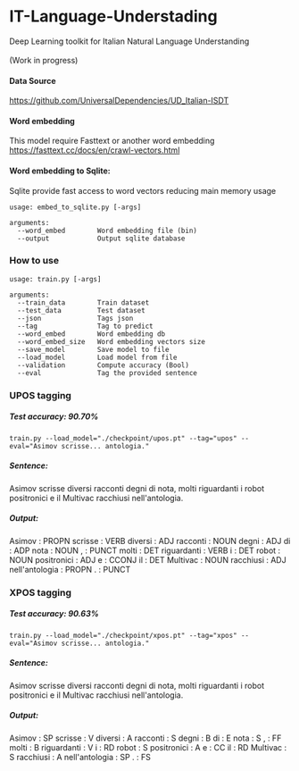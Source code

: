 # IT-Language-Understading
Deep Learning toolkit for Italian Natural Language Understanding
<br><br>
(Work in progress)

#### Data Source
https://github.com/UniversalDependencies/UD_Italian-ISDT

#### Word embedding
This model require Fasttext or another word embedding <br>
https://fasttext.cc/docs/en/crawl-vectors.html

#### Word embedding to Sqlite:
Sqlite provide fast access to word vectors reducing main memory usage
```
usage: embed_to_sqlite.py [-args]

arguments:
  --word_embed        Word embedding file (bin)
  --output            Output sqlite database
```

### How to use

```
usage: train.py [-args]

arguments:
  --train_data        Train dataset
  --test_data         Test dataset
  --json              Tags json
  --tag               Tag to predict
  --word_embed        Word embedding db
  --word_embed_size   Word embedding vectors size
  --save_model        Save model to file
  --load_model        Load model from file
  --validation        Compute accuracy (Bool)
  --eval              Tag the provided sentence
```

### UPOS tagging

##### Test accuracy: 90.70%

```
train.py --load_model="./checkpoint/upos.pt" --tag="upos" --eval="Asimov scrisse... antologia."
```

##### Sentence: <br>
Asimov scrisse diversi racconti degni di nota, molti riguardanti i robot positronici e il Multivac racchiusi nell'antologia.

##### Output: <br>
Asimov : PROPN scrisse : VERB diversi : ADJ racconti : NOUN degni : ADJ di : ADP nota : NOUN , : PUNCT molti : DET riguardanti : VERB i : DET robot : NOUN positronici : ADJ e : CCONJ il : DET Multivac : NOUN racchiusi : ADJ nell'antologia : PROPN . : PUNCT


### XPOS tagging

##### Test accuracy: 90.63%

```
train.py --load_model="./checkpoint/xpos.pt" --tag="xpos" --eval="Asimov scrisse... antologia."
```

##### Sentence: <br>
Asimov scrisse diversi racconti degni di nota, molti riguardanti i robot positronici e il Multivac racchiusi nell'antologia.

##### Output: <br>
Asimov : SP scrisse : V diversi : A racconti : S degni : B di : E nota : S , : FF molti : B riguardanti : V i : RD robot : S positronici : A e : CC il : RD Multivac : S racchiusi : A nell'antologia : SP . : FS
